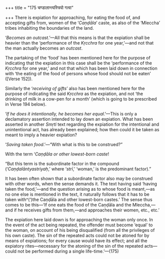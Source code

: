 +++
title = "175 चण्डालान्त्यस्त्रियो गत्वा"

+++
There is expiation for approaching, for eating the food of, and
accepting gifts from, women of the ‘*Caṇḍāla*’ caste, as also of the
‘Mleccha’ tribes inhabiting the boundaries of the land.

‘*Becomes an outcast*.’—All that this means is that the expiation shall
be heavier than the ‘performance of the *Kṛcchra* for one year,’—and not
that the man actually becomes an *outcast*.

The partaking of the ‘food’ has been mentioned here for the purpose of
indicating that the expiation in this case shall be the ‘performance of
the *Kṛcchra* for one year,’ and not that which has been laid down in
connection with ‘the eating of the food of persons whose food should not
be eaten’ ([Verse
152]).

Similarly the ‘*receiving of gifts*’ also has been mentioned here for
the purpose of indicating the said *Kṛcchra* as the expiation, and not
‘the drinking of milk in a cow-pen for a month’ (which is going to be
prescribed in Verse 194 below).

‘*If he does it intentionally, he becomes her equal*.’—This is only a
declamatory assertion intended to lay down an expiation. What has been
asserted in another *Smṛti* text regarding the expiation for the
intentional and unintentional act, has already been explained; how then
could it be taken as meant to imply a heavier expiation?

‘*Saving taken food*.’—“With what is this to be construed?”

With the term ‘*Caṇḍāla or other lowest-born caste*!

“But this term is the subordinate factor in the compound
(‘*Caṇḍalāntyastriyaḥ*,’ where ‘*strī*,’ ‘woman,’ is the predominant
factor).”

It has been often shown that a subordinate factor also may be construed
with other words, when the sense demands it. The text having said
‘having taken the food,’—and the question arising as to whose food is
meant,—as no one else is mentioned in the text, it naturally follows
that it has to be taken with^(‘)the Caṇḍāla and other lowest-born
castes.’ The sense thus comes to be this—‘If one eats the food of the
Caṇḍāla and the Mleccha,—and if he receives gifts from them,—and
approaches their women, etc., etc.’

The expiation here laid down is for approaching the woman only once. In
the event of the act being repeated, the offender must become ‘equal’ to
the woman, on account of his being disqualified (from all the privileges
of his own caste). The sin of the repeated acts could not be atoned for
by means of expiations; for every cause would have its effect; and all
the expiatory rites—necessary for the atoning of the sin of the repeated
acts—could not be performed during a single life-time.’—(175)


